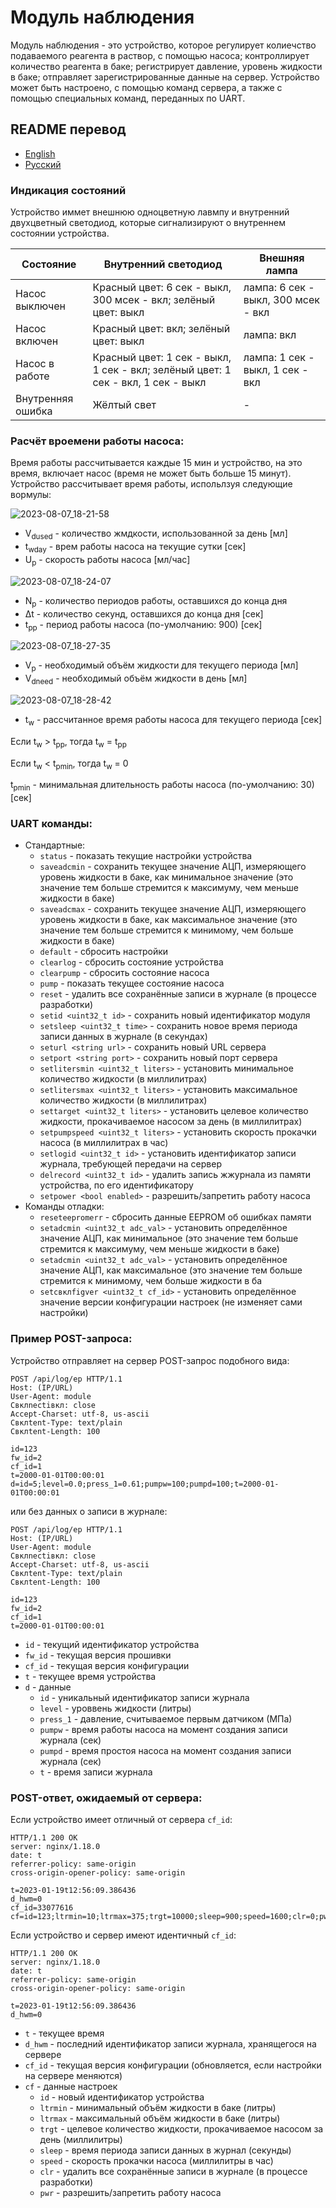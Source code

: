 # Модуль наблюдения

Модуль наблюдения - это устройство, которое регулирует колиечство подаваемого реагента в раствор, с помощью насоса; контроллирует количество реагента в баке; регистрирует давление, уровень жидкости в баке; отправляет зарегистрированные данные на сервер.
Устройство может быть настроено, с помощью команд сервера, а также с помощью специальных команд, переданных по UART.

## README перевод
- [English](README.md)
- [Русский](README.ru.md)

### Индикация состояний

Устройство иммет внешнюю одноцветную лавмпу и внутренний двухцветный светодиод, которые сигнализируют о внутреннем состоянии устройства.

| Состояние | Внутренний светодиод | Внешняя лампа |
| --- | --- | --|
| Насос выключен | Красный цвет: 6 сек - выкл, 300 мсек - вкл; зелёный цвет: выкл | лампа: 6 сек - выкл, 300 мсек - вкл |
| Насос включен | Красный цвет: вкл; зелёный цвет: выкл | лампа: вкл |
| Насос в работе | Красный цвет: 1 сек - выкл, 1 сек - вкл; зелёный цвет: 1 сек - вкл, 1 сек - выкл | лампа: 1 сек - выкл, 1 сек - вкл |
| Внутренняя ошибка | Жёлтый свет | - |

### Расчёт вроемени работы насоса:

Время работы рассчитывается каждые 15 мин и устройство, на это время, включает насос (время не может быть больше 15 минут).
Устройство рассчитывает время работы, испольлзуя следующие вормулы:

![2023-08-07_18-21-58](https://github.com/DrDeLaBill/mвклitoring_module/assets/40359652/799f6bd4-4b38-43ea-82ec-da083f9f2810)
- V<sub>dused</sub>  - количество жмдкости, использованной за день [мл]
- t<sub>wday</sub> - врем работы насоса на текущие сутки [сек]
- U<sub>p</sub> - скорость работы насоса [мл/час]

![2023-08-07_18-24-07](https://github.com/DrDeLaBill/mвклitoring_module/assets/40359652/affad669-8753-4d57-8f92-6ef8b3f1e6ae)
- N<sub>p</sub> - количество периодов работы, оставшихся до конца дня
- Δt - количество секунд, оставшихся до конца дня [сек]
- t<sub>pp</sub> - период работы насоса (по-умолчанию: 900) [сек]

![2023-08-07_18-27-35](https://github.com/DrDeLaBill/mвклitoring_module/assets/40359652/ad8cc8b8-e089-4def-940a-c5bdc2c2a946)
- V<sub>p</sub> - необходимый объём жидкости для текущего периода [мл]
- V<sub>dneed</sub> - необходимый объём жидкости в день [мл]

![2023-08-07_18-28-42](https://github.com/DrDeLaBill/mвклitoring_module/assets/40359652/1188ced4-4314-4b3c-af24-26b66a4621fa)
- t<sub>w</sub> - рассчитанное время работы насоса для текущего периода [сек]


Если t<sub>w</sub> > t<sub>pp</sub>, тогда t<sub>w</sub> = t<sub>pp</sub>
  
Если t<sub>w</sub> < t<sub>pmin</sub>, тогда t<sub>w</sub> = 0
  
t<sub>pmin</sub> - минимальная длительность работы насоса (по-умолчанию: 30) [сек]


### UART команды:

- Стандартные:
    - ```status``` - показать текущие настройки устройства
    - ```saveadcmin``` - сохранить текущее значение АЦП, измеряющего уровень жидкости в баке, как минимальное значение (это значение тем больше стремится к максимуму, чем меньше жидкости в баке)
    - ```saveadcmax``` - сохранить текущее значение АЦП, измеряющего уровень жидкости в баке, как максимальное значение (это значение тем больше стремится к минимому, чем больше жидкости в баке)
    - ```default``` - сбросить настройки
    - ```clearlog``` - сбросить состояние устройства
    - ```clearpump``` - сбросить состояние насоса
    - ```pump``` - показать текущее состояние насоса
    - ```reset``` - удалить все сохранённые записи в журнале (в процессе разработки)
    - ```setid <uint32_t id>``` - сохранить новый идентификатор модуля
    - ```setsleep <uint32_t time>``` - сохранить новое время периода записи данных в журнале (в секундах)
    - ```seturl <string url>``` - сохранить новый URL сервера
    - ```setport <string port>``` - сохранить новый порт сервера
    - ```setlitersmin <uint32_t liters>``` - установить минимальное количество жидкости (в миллилитрах)
    - ```setlitersmax <uint32_t liters>``` - установить максимальное количество жидкости (в миллилитрах)
    - ```settarget <uint32_t liters>``` - установить целевое количество жидкости, прокачиваемое насосом за день (в миллилитрах)
    - ```setpumpspeed <uint32_t liters>``` - установить скорость прокачки насоса (в миллилитрах в час)
    - ```setlogid <uint32_t id>``` - установить идентификатор записи журнала, требующей передачи на сервер
    - ```delrecord <uint32_t id>``` - удалить запись жжурнала из памяти устройства, по его идентификатору
    - ```setpower <bool enabled>``` - разрешить/запретить работу насоса
- Команды отладки:
    - ```reseteepromerr``` - сбросить данные EEPROM об ошибках памяти
    - ```setadcmin <uint32_t adc_val>``` - установить определённое значение АЦП, как минимальное (это значение тем больше стремится к максимуму, чем меньше жидкости в баке)
    - ```setadcmin <uint32_t adc_val>``` - установить определённое значение АЦП, как максимальное (это значение тем больше стремится к минимому, чем больше жидкости в ба
    - ```setcвклfigver <uint32_t cf_id>``` - установить определённое значение версии конфигурации настроек (не изменяет сами настройки)


### Пример POST-запроса:

Устройство отправляет на сервер POST-запрос подобного вида:
```
POST /api/log/ep HTTP/1.1
Host: (IP/URL)
User-Agent: module
Cвклnectiвкл: close
Accept-Charset: utf-8, us-ascii
Cвклtent-Type: text/plain
Cвклtent-Length: 100

id=123
fw_id=2
cf_id=1
t=2000-01-01T00:00:01
d=id=5;level=0.0;press_1=0.61;pumpw=100;pumpd=100;t=2000-01-01T00:00:01
```
или без данных о записи в журнале:
```
POST /api/log/ep HTTP/1.1
Host: (IP/URL)
User-Agent: module
Cвклnectiвкл: close
Accept-Charset: utf-8, us-ascii
Cвклtent-Type: text/plain
Cвклtent-Length: 100

id=123
fw_id=2
cf_id=1
t=2000-01-01T00:00:01
```
- ```id``` - текущий идентификатор устройства
- ```fw_id``` - текущая версия прошивки
- ```cf_id``` - текущая версия конфигурации
- ```t``` - текущее время устройства
- ```d``` - данные
    - ```id``` - уникальный идентификатор записи журнала
    - ```level``` - уроввень жидкости (литры)
    - ```press_1``` - давление, считываемое первым датчиком (МПа)
    - ```pumpw``` - время работы насоса на момент создания записи журнала (сек)
    - ```pumpd``` - время простоя насоса на момент создания записи журнала (сек)
    - ```t``` - время записи журнала


### POST-ответ, ожидаемый от сервера:

Если устройство имеет отличный от сервера ```cf_id```:
```
HTTP/1.1 200 OK
server: nginx/1.18.0
date: t
referrer-policy: same-origin
cross-origin-opener-policy: same-origin

t=2023-01-19t12:56:09.386436
d_hwm=0
cf_id=33077616
cf=id=123;ltrmin=10;ltrmax=375;trgt=10000;sleep=900;speed=1600;clr=0;pwr=1;logid=1
```

Если устройство и сервер имеют идентичный ```cf_id```:
```
HTTP/1.1 200 OK
server: nginx/1.18.0
date: t
referrer-policy: same-origin
cross-origin-opener-policy: same-origin

t=2023-01-19t12:56:09.386436
d_hwm=0
```

- ```t``` - текущее время
- ```d_hwm``` - последний идентификатор записи журнала, хранящегося на сервере
- ```cf_id``` - текущая версия конфигурации (обновляется, если настройки на сервере меняются)
- ```cf``` - данные настроек
    - ```id``` - новый идентификатор устройства
    - ```ltrmin``` - минимальный объём жидкости в баке (литры)
    - ```ltrmax``` - максимальный объём жидкости в баке (литры)
    - ```trgt``` -  целевое количество жидкости, прокачиваемое насосом за день (миллилитры)
    - ```sleep``` - время периода записи данных в журнал (секунды)
    - ```speed``` - скорость прокачки насоса (миллилитры в час)
    - ```clr``` - удалить все сохранённые записи в журнале (в процессе разработки)
    - ```pwr``` - разрешить/запретить работу насоса
